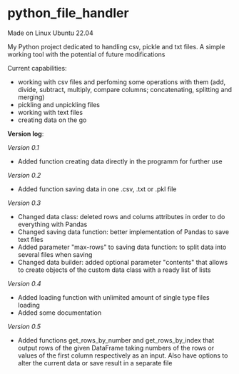 # python_file_handler
Made on Linux Ubuntu 22.04

My Python project dedicated to handling csv, pickle and txt files. A simple working tool with the potential of future modifications

Current capabilities:
- working with csv files and perfoming some operations with them (add, divide, subtract, multiply, compare columns; concatenating, splitting and merging) 
- pickling and unpickling files
- working with text files
- creating data on the go

__Version log__:

_Version 0.1_
- Added function creating data directly in the programm for further use

_Version 0.2_
- Added function saving data in one .csv, .txt or .pkl file

_Version 0.3_
- Changed data class: deleted rows and colums attributes in order to do everything with Pandas
- Changed saving data function: better implementation of Pandas to save text files
- Added parameter "max-rows" to saving data function: to split data into several files when saving
- Changed data builder: added optional parameter "contents" that allows to create objects of the custom data class with a ready list of lists 

_Version 0.4_
- Added loading function with unlimited amount of single type files loading
- Added some documentation

_Version 0.5_
- Added functions get_rows_by_number and get_rows_by_index that output rows of the given DataFrame taking numbers of the rows or values of the first column respectively as an input. Also have options to alter the current data or save result in a separate file
